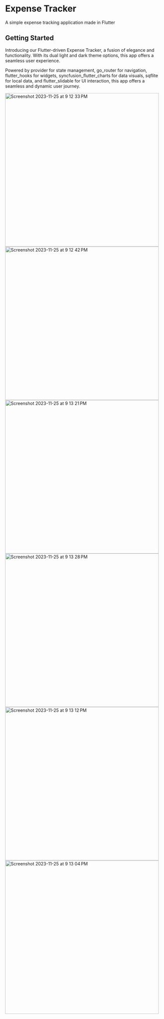 # Expense Tracker

A simple expense tracking application made in Flutter

## Getting Started

Introducing our Flutter-driven Expense Tracker, a fusion of elegance and functionality. With its dual light and dark theme options, this app offers a seamless user experience.

Powered by provider for state management, go_router for navigation, flutter_hooks for widgets, syncfusion_flutter_charts for data visuals, sqflite for local data, and flutter_slidable for UI interaction, this app offers a seamless and dynamic user journey.


<img width="494" alt="Screenshot 2023-11-25 at 9 12 33 PM" src="https://github.com/bunnyjaura/expense_tracker/assets/65805179/73e5a1ac-2f6e-464c-9411-a9d0849c0700">

<img width="494" alt="Screenshot 2023-11-25 at 9 12 42 PM" src="https://github.com/bunnyjaura/expense_tracker/assets/65805179/2891ae74-24ca-4d80-bac5-8b8af8ffb5a9">

<img width="494" alt="Screenshot 2023-11-25 at 9 13 21 PM" src="https://github.com/bunnyjaura/expense_tracker/assets/65805179/1d2ac56d-e982-453f-b9c0-300ba8e83fb9">

<img width="494" alt="Screenshot 2023-11-25 at 9 13 28 PM" src="https://github.com/bunnyjaura/expense_tracker/assets/65805179/858a077b-4c57-48b5-9105-2a20b99599ac">

<img width="494" alt="Screenshot 2023-11-25 at 9 13 12 PM" src="https://github.com/bunnyjaura/expense_tracker/assets/65805179/c849ecd3-248c-4010-97bd-d8b9c43d07c3">

<img width="494" alt="Screenshot 2023-11-25 at 9 13 04 PM" src="https://github.com/bunnyjaura/expense_tracker/assets/65805179/322935ec-50da-4161-8630-15aa01102fde">
